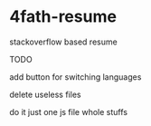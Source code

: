 # 4fath-resume
stackoverflow based resume

TODO 

add button for switching languages

delete useless files

do it just one js file whole stuffs 
